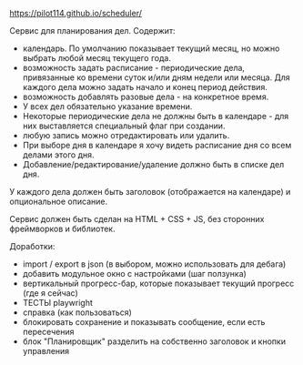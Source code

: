 https://pilot114.github.io/scheduler/

Cервис для планирования дел. Содержит:

* календарь. По умолчанию показывает текущий месяц, но можно выбрать любой месяц текущего года.
* возможность задать расписание - периодические дела, привязанные ко времени суток и/или дням недели или месяца.
  Для каждого дела можно задать начало и конец период действия.
* возможность добавлять разовые дела - на конкретное время.
* У всех дел обязательно указание времени.
* Некоторые периодические дела не должны быть в календаре - для них выставляется специальный флаг при создании.
* любую запись можно отредактировать или удалить.
* При выборе дня в календаре я хочу видеть расписание дня со всем делами этого дня.
* Добавление/редактирование/удаление должно быть в списке дел дня.

У каждого дела должен быть заголовок (отображается на календаре) и опциональное описание.

Сервис должен быть сделан на HTML + CSS + JS, без сторонних фреймворков и библиотек.

Доработки:
- import / export в json (в выбором, можно использовать для дебага)
- добавить модульное окно с настройками (шаг ползунка) 
- вертикальный прогресс-бар, которые показывает текущий прогресс (где я сейчас)
- ТЕСТЫ playwright
- справка (как пользоваться)
- блокировать сохранение и показывать сообщение, если есть пересечения
- блок "Планировщик" разделить на собственно заголовок и кнопки управления
